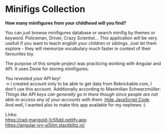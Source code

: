 # Minifigs Collection

**How many minifigures from your childhood will you find?**

You can just browse minifigures database or search minifig by themes or keyword. Policeman, Driver, Crazy Scientist... This application will be very usefull if you want to teach english your children or siblings. Just let them explore - they will memorize vocabulary much faster in context of their favourites toy.

The purpose of this simple project was practicing working with Angular and API. It uses Dexie for storing minifigures.

*You revealed your API key!*  
-> I created account only to be able to get data from Rebrickable.com, I don't use this account. Additionally according to Maximilian Schwarzmüller:
*Things like API keys can generally go in there though since people are not able to access any of your accounts with them.* [Hide JavaScript Code](https://academind.com/tutorials/hide-javascript-code)  
And well, I wanted also to make this app available for my nephews :)

Links:  
https://rad-marigold-1c55dd.netlify.app  
https://angular-ivy-si5itm.stackblitz.io/
